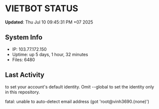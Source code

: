 # VIETBOT STATUS
**Updated**: Thu Jul 10 09:45:31 PM +07 2025

## System Info
- IP: 103.77.172.150
- Uptime: up 5 days, 1 hour, 32 minutes
- Files: 6480

## Last Activity

to set your account's default identity.
Omit --global to set the identity only in this repository.

fatal: unable to auto-detect email address (got 'root@vinh3690.(none)')
